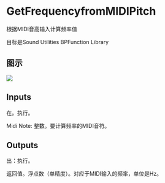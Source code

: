 # GetFrequencyfromMIDIPitch

根据MIDI音高输入计算频率值

目标是Sound Utilities BPFunction Library

## 图示

![]($-20221218-20593714.png)

## Inputs

在。执行。

Midi Note: 整数。要计算频率的MIDI音符。  

## Outputs

出：执行。

返回值。浮点数（单精度）。对应于MIDI输入的频率，单位是Hz。
